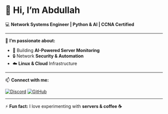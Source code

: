 # 👋 Hi, I’m Abdullah

💻 **Network Systems Engineer | Python & AI | CCNA Certified**

---

🌟 **I’m passionate about:**
- 🚀 Building **AI-Powered Server Monitoring**
- 🔒 Network **Security & Automation**
- ☁️ **Linux & Cloud** Infrastructure

---

📫 **Connect with me:**

[![Discord](https://img.shields.io/badge/Discord-ab__0-5865F2?logo=discord&logoColor=white)](https://discordapp.com/users/1310702066301403228)
[![GitHub](https://img.shields.io/badge/GitHub-abunaseer1--1-181717?logo=github&logoColor=white)](https://github.com/abunaseer1-1)

---

⚡ **Fun fact:** I love experimenting with **servers & coffee ☕**
